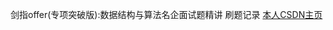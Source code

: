 剑指offer(专项突破版):数据结构与算法名企面试题精讲 刷题记录
[本人CSDN主页](https://blog.csdn.net/weixin_45883188/article/details/120739808)